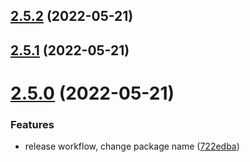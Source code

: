 ## [2.5.2](https://github.com/SerafinTech/ST-node-ethernet-ip/compare/v2.5.1...v2.5.2) (2022-05-21)



## [2.5.1](https://github.com/SerafinTech/ST-node-ethernet-ip/compare/v2.5.0...v2.5.1) (2022-05-21)



# [2.5.0](https://github.com/SerafinTech/ST-node-ethernet-ip/compare/722edba8ced394e3b5efbd992acbd23779696113...v2.5.0) (2022-05-21)


### Features

* release workflow, change package name ([722edba](https://github.com/SerafinTech/ST-node-ethernet-ip/commit/722edba8ced394e3b5efbd992acbd23779696113))



